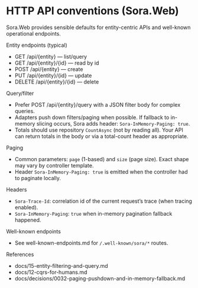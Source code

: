# HTTP API conventions (Sora.Web)

Sora.Web provides sensible defaults for entity-centric APIs and well-known operational endpoints.

Entity endpoints (typical)
- GET /api/{entity} — list/query
- GET /api/{entity}/{id} — read by id
- POST /api/{entity} — create
- PUT /api/{entity}/{id} — update
- DELETE /api/{entity}/{id} — delete

Query/filter
- Prefer POST /api/{entity}/query with a JSON filter body for complex queries.
- Adapters push down filters/paging when possible. If fallback to in-memory slicing occurs, Sora adds header: `Sora-InMemory-Paging: true`.
- Totals should use repository `CountAsync` (not by reading all). Your API can return totals in the body or via a total-count header as appropriate.

Paging
- Common parameters: `page` (1-based) and `size` (page size). Exact shape may vary by controller template.
- Header `Sora-InMemory-Paging: true` is emitted when the controller had to paginate locally.

Headers
- `Sora-Trace-Id`: correlation id of the current request’s trace (when tracing enabled).
- `Sora-InMemory-Paging`: `true` when in-memory pagination fallback happened.

Well-known endpoints
- See well-known-endpoints.md for `/.well-known/sora/*` routes.

References
- docs/15-entity-filtering-and-query.md
- docs/12-cqrs-for-humans.md
- docs/decisions/0032-paging-pushdown-and-in-memory-fallback.md

